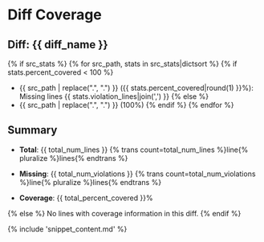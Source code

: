 # Diff Coverage
## Diff: {{ diff_name }}

{% if src_stats %}
{% for src_path, stats in src_stats|dictsort %}
{% if stats.percent_covered < 100 %}
- {{ src_path | replace(".", "&#46;") }} ({{ stats.percent_covered|round(1) }}%): Missing lines {{ stats.violation_lines|join(',') }}
{% else %}
- {{ src_path | replace(".", "&#46;") }} (100%)
{% endif %}
{% endfor %}

## Summary

- **Total**: {{ total_num_lines }} {% trans count=total_num_lines %}line{% pluralize %}lines{% endtrans %}

- **Missing**: {{ total_num_violations }} {% trans count=total_num_violations %}line{% pluralize %}lines{% endtrans %}

- **Coverage**: {{ total_percent_covered }}%

{% else %}
No lines with coverage information in this diff.
{% endif %}

{% include 'snippet_content.md' %}
